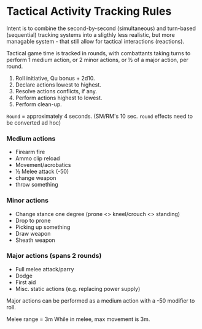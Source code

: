 # Tactical Activity Tracking Rules

Intent is to combine the second-by-second (simultaneous) and turn-based (sequential) tracking systems into a sligthly less realistic, but more managable system - that still allow for tactical interactions (reactions).

Tactical game time is tracked in rounds, with combattants taking turns to perform 1 medium action, or 2 minor actions, or ½ of a major action, per round.

1) Roll initiative, Qu bonus + 2d10.
2) Declare actions lowest to highest.
3) Resolve actions conflicts, if any.
4) Perform actions highest to lowest.
5) Perform clean-up.

`Round` = approximately 4 seconds.
(SM/RM's 10 sec. `round` effects need to be converted ad hoc)

### Medium actions
- Firearm fire
- Ammo clip reload
- Movement/acrobatics
- ½ Melee attack (-50)
- change weapon
- throw something

### Minor actions
- Change stance one degree (prone <> kneel/crouch <> standing)
- Drop to prone
- Picking up something
- Draw weapon
- Sheath weapon

### Major actions (spans 2 rounds)
- Full melee attack/parry
- Dodge
- First aid
- Misc. static actions (e.g. replacing power supply)

Major actions can be performed as a medium action with a -50 modifier to roll.

Melee range = 3m
While in melee, max movement is 3m.

